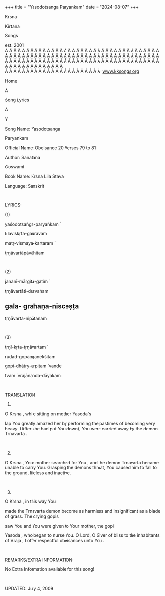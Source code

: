 +++ 
title = "Yasodotsanga Paryankam"
date = "2024-08-07"
+++

Krsna
 
Kirtana
 
Songs

est. 2001
Â Â Â Â Â Â Â Â Â Â Â Â Â Â Â Â Â Â Â Â Â Â Â Â Â Â Â Â Â Â Â Â Â Â Â Â Â Â Â Â Â Â Â Â Â Â Â Â Â Â Â Â Â Â Â Â Â Â Â Â Â Â Â Â Â Â Â Â Â Â Â Â Â Â Â Â Â Â Â Â Â Â Â Â Â Â Â Â Â Â Â Â Â Â Â Â Â Â Â Â Â Â Â Â Â Â Â Â Â Â Â Â Â Â Â Â Â Â Â Â Â Â Â Â Â  
Â Â Â Â Â Â Â Â Â Â Â Â Â Â Â Â Â Â Â Â Â Â Â  
www.kksongs.org








Home


Ã 
 
Song Lyrics
 
Ã 
 
Y


Song Name: 
Yasodotsanga
 
Paryankam


Official Name: Obeisance 20 Verses 79 to 81


Author: 
Sanatana
 
Goswami


Book Name: 
Krsna
 Lila 
Stava


Language: 
Sanskrit




 


LYRICS:


(1)


yaśodotsańga-paryańkam
́


līlāviśkṛta-gauravam


matṛ-vismaya-kartaram
́


tṛṇāvartāpāvāhitam


 


(2)


jananī-mārgita-gatim
́


tṛṇāvartāti-durvaham


gala-
grahaṇa-nisceṣṭa
-


tṛṇāvarta-nipātanam


 


(3)


tṛṇī-kṛta-tṛṇāvartam
́


rūdad-gopāṇganekśitam


gopī-dhātry-arpitam
́ 
vande


tvam
́ 
vrajānanda-dāyakam


 


TRANSLATION


1)
O 
Krsna
, while sitting on mother 
Yasoda's

lap 
You
 greatly amazed her by performing the pastimes
of becoming very heavy. (After she had put 
You
 down),
You were carried away by the demon 
Trnavarta
.


 


2)
O 
Krsna
, Your mother searched for 
You
,
and the demon 
Trnavarta
 became unable to carry You.
Grasping the demons throat, 
You
 caused him to fall to
the ground, lifeless and inactive.


 


3)
O 
Krsna
, in this way 
You

made the 
Trnavarta
 demon become as harmless and
insignificant as a blade of grass. The crying 
gopis

saw 
You
 and You were given to Your mother, the 
gopi
 
Yasoda
, who began to nurse
You. O Lord, O Giver of bliss to the inhabitants of 
Vraja
,
I offer respectful 
obeisances
 unto 
You
.


 


REMARKS/EXTRA INFORMATION:


No
Extra Information available for this song!


 


UPDATED:
 July 4, 2009